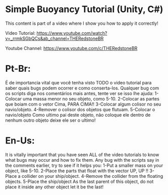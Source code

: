 # Simple Buoyancy Tutorial (Unity, C#)
  
  
This content is part of a video where I show you how to apply it correctly!

Video Tutorial: https://www.youtube.com/watch?v=_rrmkSGbQCs&ab_channel=THERedstoneBR

Youtube Channel: https://www.youtube.com/c/THERedstoneBR

# Pt-Br:

É de importancia vital que você tenha visto TODO o video tutorial para saber quais bugs podem ocorrer e como conserta-los.
Qualquer bug com os scripts diga nos comentários mais antes, tente ver se isso lhe ajuda:
1-Colocar uma massa menor no seu objeto, como 5-10.
2-Colocar as partes que boiam com o vetor Cima, PARA CIMA!!
3-Colocar algum colisor no seu navio/objeto.
4-Remover o colisor dos objetos que flutuam.
5-Colocar o navio/objeto Como ultimo pai deste objeto, não coloque ele dentro de nenhum outro objeto deixe ele ser o ultimo!



# En-Us:

It is vitally important that you have seen ALL of the video tutorials to know what bugs may occur and how to fix them.
Any bug with the scripts say in the comments earlier, try to see if it helps you:
1-Put a smaller mass on your object, like 5-10.
2-Place the parts that float with the vector UP, UP !!
3-Place a collider on your ship/object.
4-Remove the collider from the floating objects.
5-Place the ship/object As the last parent of this object, do not place it inside any other object let it be the last!



